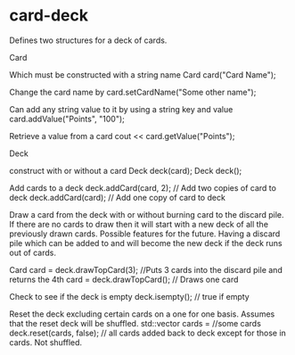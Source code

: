card-deck
=========

Defines two structures for a deck of cards.

Card

Which must be constructed with a string name
Card card("Card Name");

Change the card name by
card.setCardName("Some other name");

Can add any string value to it by using a string key and value
card.addValue("Points", "100");

Retrieve a value from a card
cout << card.getValue("Points");

Deck

construct with or without a card
Deck deck(card);
Deck deck();

Add cards to a deck
deck.addCard(card, 2); // Add two copies of card to deck
deck.addCard(card); // Add one copy of card to deck

Draw a card from the deck with or without burning card to the discard pile.
If there are no cards to draw then it will start with a new deck of all the previously drawn cards.
Possible features for the future. Having a discard pile which can be added to and will become the new deck if the deck runs out of cards.

Card card = deck.drawTopCard(3); //Puts 3 cards into the discard pile and returns the 4th
card = deck.drawTopCard(); // Draws one card

Check to see if the deck is empty
deck.isempty(); // true if empty

Reset the deck excluding certain cards on a one for one basis. Assumes that the reset deck will be shuffled.
std::vector<cards> cards = //some cards
deck.reset(cards, false); // all cards added back to deck except for those in cards. Not shuffled.
